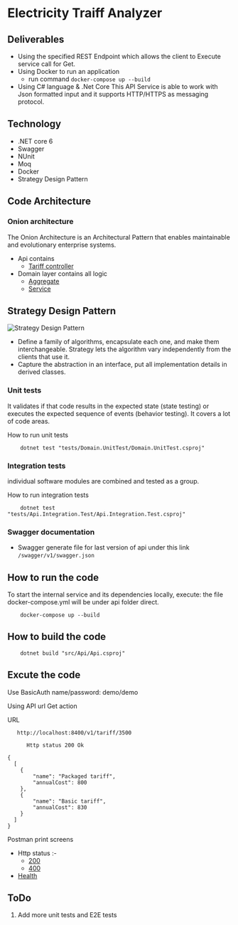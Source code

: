 # Electricity Traiff Analyzer

## Deliverables
- Using the specified REST Endpoint which allows the client to Execute service call for Get.
- Using Docker to run an application
  * run command
``` docker-compose up --build ```
- Using C# language & .Net Core
This API Service is able to work with Json formatted input and it supports HTTP/HTTPS as messaging protocol.

## Technology
- .NET core 6
- Swagger
- NUnit
- Moq
- Docker
- Strategy Design Pattern

## Code Architecture
### Onion architecture
The Onion Architecture is an Architectural Pattern that enables maintainable and evolutionary enterprise systems.

* Api contains
  - [Tariff controller](src/Api/Controller/v1/TariffController.cs)
* Domain layer contains all logic
  - [Aggregate](src/Domain/Aggregate/Tariff.cs)
  - [Service](src/Domain/Service/TariffService.cs)

## Strategy Design Pattern
![Strategy Design Pattern](/assets/img/Strategy_Design_Pattern.PNG)
  - Define a family of algorithms, encapsulate each one, and make them interchangeable. Strategy lets the algorithm vary independently from the clients that use it.
  - Capture the abstraction in an interface, put all implementation details in derived classes.

### Unit tests
 It validates if that code results in the expected state (state testing) or executes the expected sequence of events (behavior testing).
 It covers a lot of code areas.


  How to run unit tests
```
    dotnet test "tests/Domain.UnitTest/Domain.UnitTest.csproj"
```
### Integration tests
individual software modules are combined and tested as a group.


How to run integration tests

```
    dotnet test "tests/Api.Integration.Test/Api.Integration.Test.csproj"
```

### Swagger documentation
  - Swagger generate file for last version of api under this link ```/swagger/v1/swagger.json```

##  How to run the code
To start the internal service and its dependencies locally, execute:
the file docker-compose.yml will be under api folder direct.
```
    docker-compose up --build
```
##  How to build the code
```
    dotnet build "src/Api/Api.csproj"
```

## Excute the code
Use BasicAuth name/password: demo/demo


Using API url Get action


  URL
```
   http://localhost:8400/v1/tariff/3500
```
          Http status 200 Ok
```
{
  [
    {
        "name": "Packaged tariff",
        "annualCost": 800
    },
    {
        "name": "Basic tariff",
        "annualCost": 830
    }
  ]
}
```
Postman print screens
* Http status :-
  - [200](/assets/img/ok_response.PNG)
  - [400](/assets/img/error_400.PNG)
* [Health](/assets/img/Health.PNG)

## ToDo
1. Add more unit tests and E2E tests
